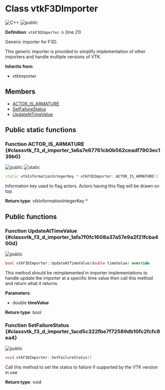 # Class vtkF3DImporter

![][C++]
![][public]

**Definition**: `vtkF3DImporter.h` (line 21)

Generic importer for F3D.

This generic importer is provided to simplify implementation of other importers and handle multiple versions of VTK.

**Inherits from**:

* vtkImporter

## Members

* [ACTOR\_IS\_ARMATURE](classvtk_f3_d_importer.md#classvtk_f3_d_importer_1a6a7e67761cb0b562ceadf7903ec139b0)
* [SetFailureStatus](classvtk_f3_d_importer.md#classvtk_f3_d_importer_1acd5c322fbe7f72589db10fc2fcfc8ea4)
* [UpdateAtTimeValue](classvtk_f3_d_importer.md#classvtk_f3_d_importer_1afa7f0fc1608a37a57e9a2f21fcba400d)

## Public static functions

### Function ACTOR\_IS\_ARMATURE {#classvtk_f3_d_importer_1a6a7e67761cb0b562ceadf7903ec139b0}

![][public]
![][static]


```cpp
static vtkInformationIntegerKey * vtkF3DImporter::ACTOR_IS_ARMATURE()
```




Information key used to flag actors. Actors having this flag will be drawn on top.



**Return type**: vtkInformationIntegerKey *



## Public functions

### Function UpdateAtTimeValue {#classvtk_f3_d_importer_1afa7f0fc1608a37a57e9a2f21fcba400d}

![][public]


```cpp
bool vtkF3DImporter::UpdateAtTimeValue(double timeValue) override
```




This method should be reimplemented in importer implementations to handle update the importer at a specific time value then call this method and return what it returns.



**Parameters**:

* double **timeValue**

**Return type**: bool



### Function SetFailureStatus {#classvtk_f3_d_importer_1acd5c322fbe7f72589db10fc2fcfc8ea4}

![][public]


```cpp
void vtkF3DImporter::SetFailureStatus()
```




Call this method to set the status to failure if supported by the VTK version in use



**Return type**: void





[public]: https://img.shields.io/badge/-public-brightgreen (public)
[static]: https://img.shields.io/badge/-static-lightgrey (static)
[protected]: https://img.shields.io/badge/-protected-yellow (protected)
[private]: https://img.shields.io/badge/-private-red (private)
[C++]: https://img.shields.io/badge/language-C%2B%2B-blue (C++)